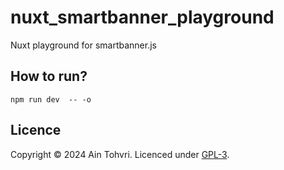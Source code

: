 # nuxt_smartbanner_playground

Nuxt playground for smartbanner.js

## How to run?

    npm run dev  -- -o

## Licence

Copyright © 2024 Ain Tohvri. Licenced under [GPL-3](LICENSE).
